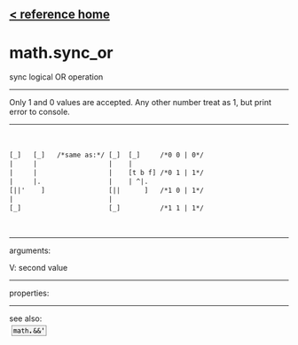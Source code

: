 [< reference home](ceammc_lib.html)
---

# math.sync_or


sync logical OR operation

---

Only 1 and 0 values are accepted. Any other number treat as 1, but print error to
            console.
<br>


---


```


[_]   [_]   /*same as:*/ [_]  [_]     /*0 0 | 0*/
|     |                  |    |
|     |                  |    [t b f] /*0 1 | 1*/
|     |.                 |    | ^|.
[||'    ]                [||      ]   /*1 0 | 1*/
|                        |
[_]                      [_]          /*1 1 | 1*/

            
```

---
arguments:

V: second value<br>

---
properties:


---
see also:<br>
[![math.&amp;&amp;&#39;](img/object_math.&amp;&amp;&#39;.png)](math.&&'.html)
